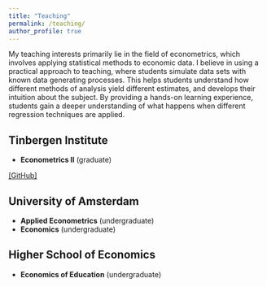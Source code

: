 ```yaml
---
title: "Teaching"
permalink: /teaching/
author_profile: true
---
```


My teaching interests primarily lie in the field of econometrics, which involves applying statistical methods to economic data. I believe in using a practical approach to teaching, where students simulate data sets with known data generating processes. This helps students understand how different methods of analysis yield different estimates, and develops their intuition about the subject. By providing a hands-on learning experience, students gain a deeper understanding of what happens when different regression techniques are applied.

## Tinbergen Institute

- **Econometrics II** (graduate)

[[GitHub]](https://github.com/stnavdeev/econometrics)

## University of Amsterdam

- **Applied Econometrics** (undergraduate)
- **Economics** (undergraduate)

## Higher School of Economics

- **Economics of Education** (undergraduate)
